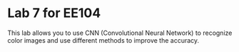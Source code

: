 # Lab 7 for EE104
This lab allows you to use CNN (Convolutional Neural Network) to recognize color images and use different methods to improve the accuracy.
